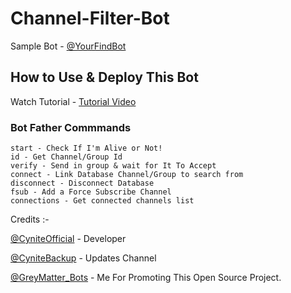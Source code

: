 # Channel-Filter-Bot
Sample Bot - [@YourFindBot](https://www.telegram.dog/YourFindBot)

## How to Use & Deploy This Bot
Watch Tutorial - [Tutorial Video]()

### Bot Father Commmands 
```
start - Check If I'm Alive or Not!
id - Get Channel/Group Id
verify - Send in group & wait for It To Accept
connect - Link Database Channel/Group to search from
disconnect - Disconnect Database
fsub - Add a Force Subscribe Channel
connections - Get connected channels list
```

Credits :-

[@CyniteOfficial](https://www.telegram.dog/CyniteOfficial) - Developer

[@CyniteBackup](https://www.telegram.dog/CyniteBackup) - Updates Channel

[@GreyMatter_Bots](https://www.telegram.dog/GreyMatter_Bots) - Me For Promoting This Open Source Project.
